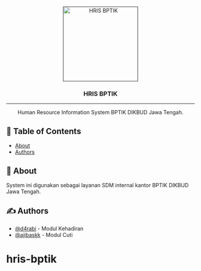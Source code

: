 <p align="center">
  <a href="" rel="noopener">
 <img width=200px height=200px src="https://github.com/d4rabi/hris-bptik/blob/master/assets/icon/icon-512x512.png?raw=true" alt="HRIS BPTIK"></a>
</p>

<h3 align="center">HRIS BPTIK</h3>

---

<p align="center"> Human Resource Information System BPTIK DIKBUD Jawa Tengah.
    <br> 
</p>

## 📝 Table of Contents

- [About](#about)
- [Authors](#authors)

## 🧐 About <a name = "about"></a>

System ini digunakan sebagai layanan SDM internal kantor BPTIK DIKBUD Jawa Tengah.

## ✍️ Authors <a name = "authors"></a>

- [@d4rabi](https://github.com/d4rabi) - Modul Kehadiran
- [@ajibaskk](https://github.com/ajibaskk) - Modul Cuti
# hris-bptik
